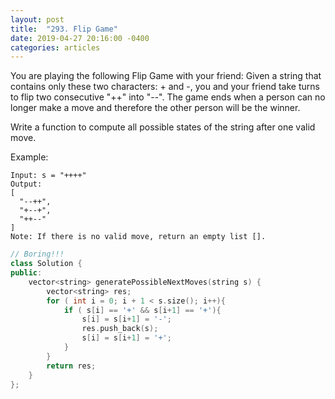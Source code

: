```yaml
---
layout: post
title:  "293. Flip Game"
date: 2019-04-27 20:16:00 -0400
categories: articles
---
```

You are playing the following Flip Game with your friend: Given a string that contains only these two characters: + and -, you and your friend take turns to flip two consecutive "++" into "--". The game ends when a person can no longer make a move and therefore the other person will be the winner.

Write a function to compute all possible states of the string after one valid move.

Example:
```
Input: s = "++++"
Output: 
[
  "--++",
  "+--+",
  "++--"
]
Note: If there is no valid move, return an empty list [].
```
```c++
// Boring!!!
class Solution {
public:
    vector<string> generatePossibleNextMoves(string s) {
        vector<string> res;
        for ( int i = 0; i + 1 < s.size(); i++){
            if ( s[i] == '+' && s[i+1] == '+'){
                s[i] = s[i+1] = '-';
                res.push_back(s);
                s[i] = s[i+1] = '+';
            }
        }
        return res;
    }
};
```